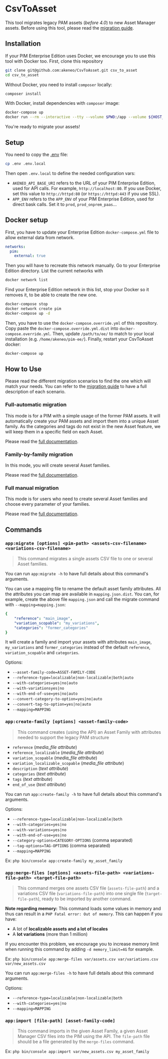 # CsvToAsset

This tool migrates legacy PAM assets (_before 4.0_) to new Asset Manager assets.
Before using this tool, please read the [migration guide](https://help.akeneo.com/pim/serenity/articles/pam-migration-guide.html).

## Installation

If your PIM Enterprise Edition uses Docker, we encourage you to use this tool with Docker too.
First, clone this repository

```bash
git clone git@github.com:akeneo/CsvToAsset.git csv_to_asset
cd csv_to_asset
```

Without Docker, you need to install `composer` locally:
```bash
composer install
```

With Docker, install dependencies with `composer` image:
```bash
docker-compose up
docker run --rm --interactive --tty --volume $PWD:/app --volume ${HOST_COMPOSER_HOME:-~/.composer}:/var/www/.composer composer:1.7 install
```

You're ready to migrate your assets!

## Setup

You need to copy the [.env](https://symfony.com/doc/current/components/dotenv.html) file:
```bash
cp .env .env.local
```

Then open `.env.local` to define the needed configuration vars:
- `AKENEO_API_BASE_URI` refers to the URL of your PIM Enterprise Edition, used for API calls.
   For example, `http://localhost:80`.
   If you use Docker, set this value to `http://httpd:80` (or `https://httpd:443` if you use SSL).
- `APP_ENV` refers to the `APP_ENV` of your PIM Enterprise Edition, used for direct bask calls.
   Set it to `prod`, `prod_onprem_paas`...

## Docker setup

First, you have to update your Enterprise Edition `docker-compose.yml` file to allow external data from network.

```yaml
networks:
  pim:
    external: true
```
Then you will have to recreate this network manually. 
Go to your Enterprise Edition directory.
List the current networks with
```bash
docker network list
```
Find your Enterprise Edition network in this list, stop your Docker so it removes it, to be able to create the new one.
```bash
docker-compose stop
docker network create pim
docker-compose up -d
```

Then, you have to use the `docker-compose.override.yml` of this repository. 
Copy paste the `docker-compose.override.yml.dist` into `docker-compose.override.yml`.
Then, update `/path/to/ee/` to match to your local installation (e.g. `/home/akeneo/pim-ee/`).
Finally, restart your CsvToAsset docker:
```bash
docker-compose up
```

## How to Use

Please read the different migration scenarios to find the one which will match your needs.
You can refer to the [migration guide](https://help.akeneo.com/pim/serenity/articles/pam-migration-guide.html) to have a full description of each scenario.

### Full-automatic migration

This mode is for a PIM with a simple usage of the former PAM assets.
It will automatically create your PAM assets and import them into a unique Asset family.
As the categories and tags do not exist in the new Asset feature, we will keep them in a specific field on each Asset.

Please read the [full documentation](https://help.akeneo.com/pim/serenity/articles/full-automatic-pam-migration.html).

### Family-by-family migration

In this mode, you will create several Asset families.

Please read the [full documentation](https://help.akeneo.com/pim/serenity/articles/family-by-family-pam-migration.html).

### Full manual migration

This mode is for users who need to create several Asset families and choose every parameter of your families.

Please read the [full documentation](https://help.akeneo.com/pim/serenity/articles/full-manual-pam-migration.html).

## Commands

### `app:migrate [options] <pim-path> <assets-csv-filename> <variations-csv-filename>`
> This command migrates a single assets CSV file to one or several Asset families.

You can run `app:migrate -h` to have full details about this command's arguments.

You can use a mapping file to rename the default asset family attributes. All the attributes you can map are available in `mapping.json.dist`.
You can, for example, create the above file `mapping.json` and call the migrate command with `--mapping=mapping.json`:
```yaml
{
    "reference": "main_image",
    "variation_scopable": "my_variations",
    "categories": "former_categories"
}
```
It will create a family and import your assets with attributes `main_image`, `my_variations` and `former_categories` instead of the default `reference`, `variation_scopable` and `categories`.

Options:
- `--asset-family-code=ASSET-FAMILY-CODE`
- `--reference-type=localizable|non-localizable|both|auto`
- `--with-categories=yes|no|auto`
- `--with-variationsyes|no`
- `--with-end-of-use=yes|no|auto`
- `--convert-category-to-option=yes|no|auto`
- `--convert-tag-to-option=yes|no|auto`
- `--mapping=MAPPING`

### `app:create-family [options] <asset-family-code>`
> This command creates (using the API) an Asset Family with attributes needed to support the legacy PAM structure
- `reference` (_media_file attribute_)
- `reference_localizable` (_media_file attribute_)
- `variation_scopable` (_media_file attribute_)
- `variation_localizable_scopable` (_media_file attribute_)
- `description` (_text attribute_)
- `categories` (_text attribute_)
- `tags` (_text attribute_)
- `end_of_use` (_text attribute_)

You can run `app:create-family -h` to have full details about this command's arguments.

Options:
- `--reference-type=localizable|non-localizable|both`
- `--with-categories=yes|no`
- `--with-variations=yes|no`
- `--with-end-of-use=yes|no`
- `--category-options=CATEGORY-OPTIONS` (comma separated)
- `--tag-options=TAG-OPTIONS` (comma separated)
- `--mapping=MAPPING`

Ex: `php bin/console app:create-family my_asset_family`

### `app:merge-files [options] <assets-file-path> <variations-file-path> <target-file-path>`
> This command merges one assets CSV file (`assets-file-path`) and a variations CSV file (`variations-file-path`) into one single file (`target-file-path`), ready to be imported by another command.

**Note regarding memory:** This command loads some values in memory and thus can result in a `PHP Fatal error: Out of memory`.
This can happen if you have:
- A lot of **localizable assets and a lot of locales**
- A **lot variations** (more than 1 million)

If you encounter this problem, we encourage you to increase memory limit when running this command by adding `-d memory_limit=4G` for example.

Ex: `php bin/console app:merge-files var/assets.csv var/variations.csv var/new_assets.csv`

You can run `app:merge-files -h` to have full details about this command arguments.

Options:
- `--reference-type=localizable|non-localizable|both`
- `--with-categories=yes|no`
- `--mapping=MAPPING`

### `app:import [file-path] [asset-family-code]`
> This command imports in the given Asset Family, a given Asset Manager CSV files into the PIM using the API. The `file-path` file should be a file generated by the `merge-files` command.

Ex: `php bin/console app:import var/new_assets.csv my_asset_family`
